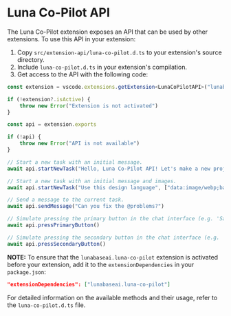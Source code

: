# Luna Co-Pilot API

The Luna Co-Pilot extension exposes an API that can be used by other extensions. To use this API in your extension:

1. Copy `src/extension-api/luna-co-pilot.d.ts` to your extension's source directory.
2. Include `luna-co-pilot.d.ts` in your extension's compilation.
3. Get access to the API with the following code:

```typescript
const extension = vscode.extensions.getExtension<LunaCoPilotAPI>("lunabaseai.luna-co-pilot")

if (!extension?.isActive) {
	throw new Error("Extension is not activated")
}

const api = extension.exports

if (!api) {
	throw new Error("API is not available")
}

// Start a new task with an initial message.
await api.startNewTask("Hello, Luna Co-Pilot API! Let's make a new project...")

// Start a new task with an initial message and images.
await api.startNewTask("Use this design language", ["data:image/webp;base64,..."])

// Send a message to the current task.
await api.sendMessage("Can you fix the @problems?")

// Simulate pressing the primary button in the chat interface (e.g. 'Save' or 'Proceed While Running').
await api.pressPrimaryButton()

// Simulate pressing the secondary button in the chat interface (e.g. 'Reject').
await api.pressSecondaryButton()
```

**NOTE:** To ensure that the `lunabaseai.luna-co-pilot` extension is activated before your extension, add it to the `extensionDependencies` in your `package.json`:

```json
"extensionDependencies": ["lunabaseai.luna-co-pilot"]
```

For detailed information on the available methods and their usage, refer to the `luna-co-pilot.d.ts` file.
